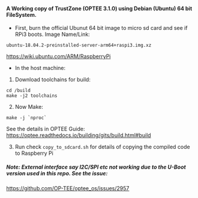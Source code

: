 
#### A Working copy of TrustZone (OPTEE 3.1.0) using Debian (Ubuntu) 64 bit FileSystem.

* First, burn the official Ubunut 64 bit image to micro sd card and see if RPi3 boots. Image Name/Link:

`ubuntu-18.04.2-preinstalled-server-arm64+raspi3.img.xz`

https://wiki.ubuntu.com/ARM/RaspberryPi


* In the host machine: 

1. Download toolchains for build:

```
cd /build
make -j2 toolchains
```

2. Now Make:

```
make -j `nproc`
```


See the details in OPTEE Guide: https://optee.readthedocs.io/building/gits/build.html#build

3. Run check `copy_to_sdcard.sh` for details of copying the compiled code to Raspberry Pi


##### Note: External interface say I2C/SPI etc not working due to the U-Boot version used in this repo. See the issue:
https://github.com/OP-TEE/optee_os/issues/2957
